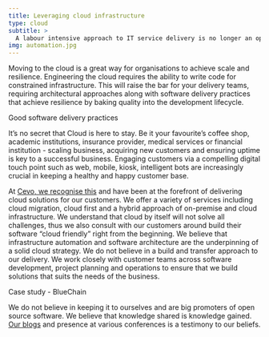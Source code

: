 ```yaml
---
title: Leveraging cloud infrastructure
type: cloud
subtitle: >
  A labour intensive approach to IT service delivery is no longer an option and those that persist are already behind. Automating your processes and systems will reduce your cycle times and provide your business with the competitive advantage to keep ahead.
img: automation.jpg
---
```


Moving to the cloud is a great way for organisations to achieve scale and resilience. Engineering the cloud requires the ability to write code for constrained infrastructure. This will raise the bar for your delivery teams, requiring architectural approaches along with software delivery practices that achieve resilience by baking quality into the development lifecycle.

Good software delivery practices

It’s no secret that Cloud is here to stay. Be it your favourite’s coffee shop, academic institutions, insurance provider, medical services or financial institution - scaling business, acquiring new customers and ensuring uptime is key to a successful business. Engaging customers via a compelling digital touch point such as web, mobile, kiosk, intelligent bots are increasingly crucial in keeping a healthy and happy customer base.

At [Cevo, we recognise this](/cases/cloud) and have been at the forefront of delivering cloud solutions for our customers. We offer a variety of services including cloud migration, cloud first and a hybrid approach of on-premise and cloud infrastructure. We understand that cloud by itself will not solve all challenges, thus we also consult with our customers around build their software “cloud friendly” right from the beginning. We believe that infrastructure automation and software architecture are the underpinning of a solid cloud strategy.
We do not believe in a build and transfer approach to our delivery. We work closely with customer teams across software development, project planning and operations to ensure that we build solutions that suits the needs of the business.

Case study - BlueChain

We do not believe in keeping it to ourselves and are big promoters of open source software. We believe that knowledge shared is knowledge gained. [Our blogs](/categories/aws) and presence at various conferences is a testimony to our beliefs.

